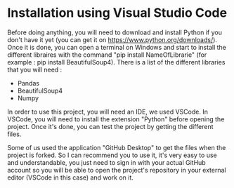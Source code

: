 # Installation using Visual Studio Code

Before doing anything, you will need to download and install Python if you don't have it yet (you can get it on https://www.python.org/downloads/).
Once it is done, you can open a terminal on Windows and start to install the different libraires with the command "pip install NameOfLibrarie" (for example : pip install BeautifulSoup4).
There is a list of the different libraries that you will need : 
  - Pandas
  - BeautifulSoup4
  - Numpy
  
In order to use this project, you will need an IDE, we used VSCode. In VSCode, you will need to install the extension "Python" before opening the project.
Once it's done, you can test the project by getting the different files. 

Some of us used the application "GitHub Desktop" to get the files when the project is forked. So I can recommend you to use it, it's very easy to use and understandable, you just need to sign in with your actual GitHub account so you will be able to open the project's repository in your external editor (VSCode in this case) and work on it.


